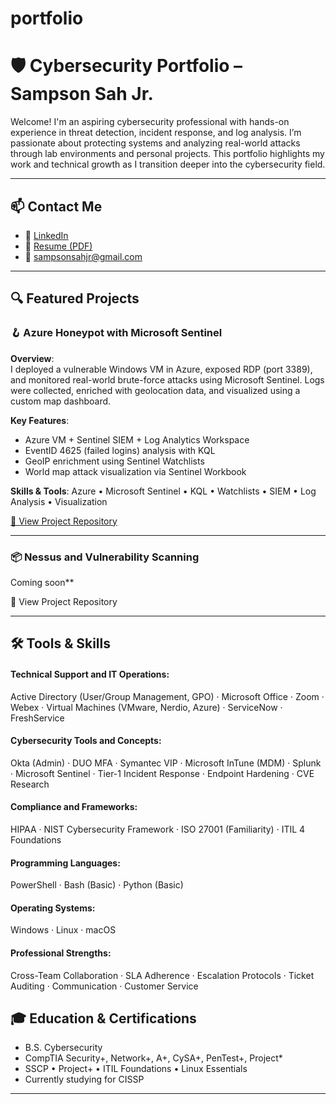 # portfolio
# 🛡️ Cybersecurity Portfolio – Sampson Sah Jr.

Welcome! I'm an aspiring cybersecurity professional with hands-on experience in threat detection, incident response, and log analysis. I’m passionate about protecting systems and analyzing real-world attacks through lab environments and personal projects. This portfolio highlights my work and technical growth as I transition deeper into the cybersecurity field.

---

## 📫 Contact Me

- 💼 [LinkedIn](https://www.linkedin.com/in/sampson-sah-jr-970201230/) 
- 📄 [Resume (PDF)](https://your-link.com/resume.pdf)  
- 📧 sampsonsahjr@gmail.com 

---

## 🔍 Featured Projects

### 🪝 Azure Honeypot with Microsoft Sentinel

**Overview**:  
I deployed a vulnerable Windows VM in Azure, exposed RDP (port 3389), and monitored real-world brute-force attacks using Microsoft Sentinel. Logs were collected, enriched with geolocation data, and visualized using a custom map dashboard.

**Key Features**:
- Azure VM + Sentinel SIEM + Log Analytics Workspace
- EventID 4625 (failed logins) analysis with KQL
- GeoIP enrichment using Sentinel Watchlists
- World map attack visualization via Sentinel Workbook

**Skills & Tools**: Azure • Microsoft Sentinel • KQL • Watchlists • SIEM • Log Analysis • Visualization

[🔗 View Project Repository](https://github.com/junior-sah/azure-honeypot-siem)

---

### 📦 Nessus and Vulnerability Scanning

Coming soon**

🔗 View Project Repository

---

## 🛠️ Tools & Skills

#### **Technical Support and IT Operations**: 
Active Directory (User/Group Management, GPO) · Microsoft Office · Zoom · Webex · Virtual Machines (VMware, Nerdio, Azure) · ServiceNow · FreshService

#### **Cybersecurity Tools and Concepts**: 
Okta (Admin) · DUO MFA · Symantec VIP · Microsoft InTune (MDM) · Splunk · Microsoft Sentinel · Tier-1 Incident Response · Endpoint Hardening · CVE Research

#### **Compliance and Frameworks**: 
HIPAA · NIST Cybersecurity Framework · ISO 27001 (Familiarity) · ITIL 4 Foundations

#### **Programming Languages**: 
PowerShell · Bash (Basic) · Python (Basic)

#### **Operating Systems**:
Windows · Linux · macOS

#### **Professional Strengths**: 
Cross-Team Collaboration · SLA Adherence · Escalation Protocols · Ticket Auditing · Communication · Customer Service


## 🎓 Education & Certifications

- B.S. Cybersecurity 
- CompTIA Security+, Network+, A+, CySA+, PenTest+, Project*
- SSCP • Project+ • ITIL Foundations • Linux Essentials
- Currently studying for CISSP 

---

>

